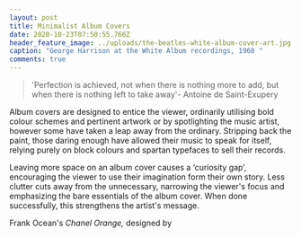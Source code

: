 ```yaml
---
layout: post
title: Minimalist Album Covers
date: 2020-10-23T07:50:55.766Z
header_feature_image: ../uploads/the-beatles-white-album-cover-art.jpg
caption: "George Harrison at the White Album recordings, 1968 "
comments: true
---
```

>  'Perfection is achieved, not when there is nothing more to add, but when there is nothing left to take away'- Antoine de Saint-Exupery 

Album covers are designed to entice the viewer, ordinarily utilising bold colour schemes and pertinent artwork or by spotlighting the music artist, however some have taken a leap away from the ordinary. Stripping back the paint, those daring enough have allowed their music to speak for itself, relying purely on block colours and spartan typefaces to sell their records.

Leaving more space on an album cover causes a ‘curiosity gap’, encouraging the viewer to use their imagination form their own story. Less clutter cuts away from the unnecessary, narrowing the viewer's focus and emphasizing the bare essentials of the album cover. When done successfully, this strengthens the artist's message. 

Frank Ocean's *Chanel Orange,* designed by